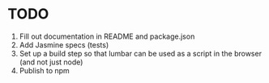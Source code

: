 # TODO
1. Fill out documentation in README and package.json
2. Add Jasmine specs (tests)
3. Set up a build step so that lumbar can be used as a script in the browser (and not just node)
4. Publish to npm
